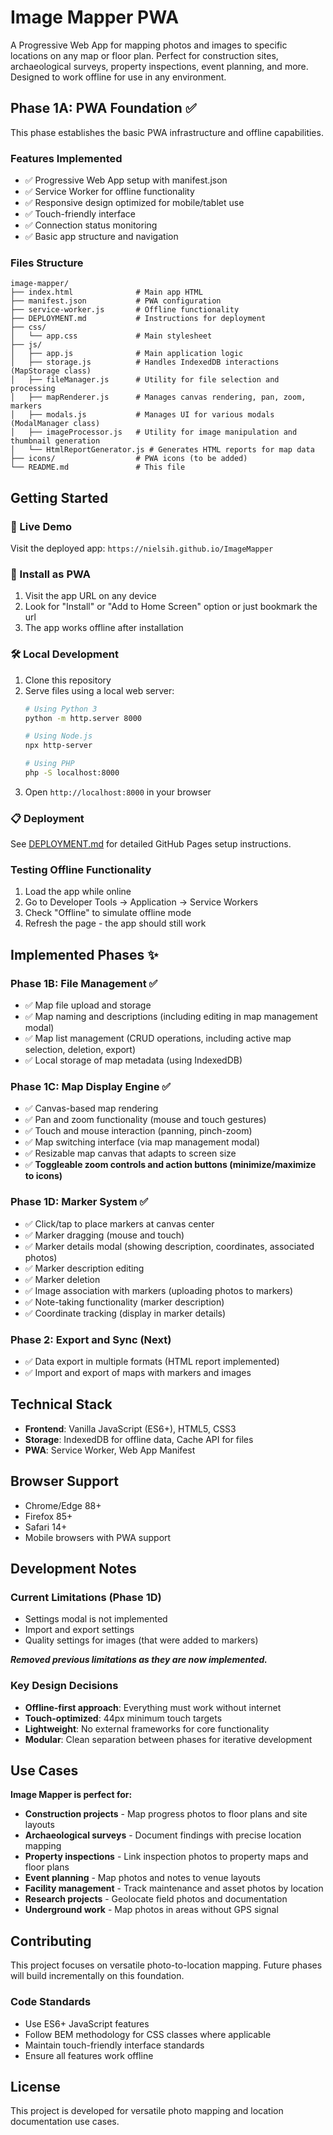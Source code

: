 # Image Mapper PWA

A Progressive Web App for mapping photos and images to specific locations on any map or floor plan. Perfect for construction sites, archaeological surveys, property inspections, event planning, and more. Designed to work offline for use in any environment.

## Phase 1A: PWA Foundation ✅

This phase establishes the basic PWA infrastructure and offline capabilities.

### Features Implemented
- ✅ Progressive Web App setup with manifest.json
- ✅ Service Worker for offline functionality
- ✅ Responsive design optimized for mobile/tablet use
- ✅ Touch-friendly interface
- ✅ Connection status monitoring
- ✅ Basic app structure and navigation

### Files Structure
```
image-mapper/
├── index.html              # Main app HTML
├── manifest.json           # PWA configuration
├── service-worker.js       # Offline functionality
├── DEPLOYMENT.md           # Instructions for deployment
├── css/
│   └── app.css             # Main stylesheet
├── js/
│   ├── app.js              # Main application logic
│   ├── storage.js          # Handles IndexedDB interactions (MapStorage class)
│   ├── fileManager.js      # Utility for file selection and processing
│   ├── mapRenderer.js      # Manages canvas rendering, pan, zoom, markers
│   ├── modals.js           # Manages UI for various modals (ModalManager class)
│   ├── imageProcessor.js   # Utility for image manipulation and thumbnail generation
│   └── HtmlReportGenerator.js # Generates HTML reports for map data
├── icons/                  # PWA icons (to be added)
└── README.md               # This file
```

## Getting Started

### 🚀 Live Demo
Visit the deployed app: `https://nielsih.github.io/ImageMapper`

### 📱 Install as PWA
1. Visit the app URL on any device
2. Look for "Install" or "Add to Home Screen" option or just bookmark the url
3. The app works offline after installation

### 🛠️ Local Development
1. Clone this repository
2. Serve files using a local web server:
   ```bash
   # Using Python 3
   python -m http.server 8000
   
   # Using Node.js
   npx http-server
   
   # Using PHP
   php -S localhost:8000
   ```
3. Open `http://localhost:8000` in your browser

### 📋 Deployment
See [DEPLOYMENT.md](DEPLOYMENT.md) for detailed GitHub Pages setup instructions.

### Testing Offline Functionality
1. Load the app while online
2. Go to Developer Tools → Application → Service Workers
3. Check "Offline" to simulate offline mode
4. Refresh the page - the app should still work

## Implemented Phases ✨

### Phase 1B: File Management ✅
- ✅ Map file upload and storage
- ✅ Map naming and descriptions (including editing in map management modal)
- ✅ Map list management (CRUD operations, including active map selection, deletion, export)
- ✅ Local storage of map metadata (using IndexedDB)

### Phase 1C: Map Display Engine ✅
- ✅ Canvas-based map rendering
- ✅ Pan and zoom functionality (mouse and touch gestures)
- ✅ Touch and mouse interaction (panning, pinch-zoom)
- ✅ Map switching interface (via map management modal)
- ✅ Resizable map canvas that adapts to screen size
- ✅ **Toggleable zoom controls and action buttons (minimize/maximize to icons)**

### Phase 1D: Marker System ✅
- ✅ Click/tap to place markers at canvas center
- ✅ Marker dragging (mouse and touch)
- ✅ Marker details modal (showing description, coordinates, associated photos)
- ✅ Marker description editing
- ✅ Marker deletion
- ✅ Image association with markers (uploading photos to markers)
- ✅ Note-taking functionality (marker description)
- ✅ Coordinate tracking (display in marker details)

### Phase 2: Export and Sync (Next)
- ✅ Data export in multiple formats (HTML report implemented)
- ✅ Import and export of maps with markers and images


## Technical Stack

- **Frontend**: Vanilla JavaScript (ES6+), HTML5, CSS3
- **Storage**: IndexedDB for offline data, Cache API for files
- **PWA**: Service Worker, Web App Manifest

## Browser Support

- Chrome/Edge 88+
- Firefox 85+
- Safari 14+
- Mobile browsers with PWA support

## Development Notes

### Current Limitations (Phase 1D)
- Settings modal is not implemented
- Import and export settings
- Quality settings for images (that were added to markers)

_**Removed previous limitations as they are now implemented.**_

### Key Design Decisions
- **Offline-first approach**: Everything must work without internet
- **Touch-optimized**: 44px minimum touch targets
- **Lightweight**: No external frameworks for core functionality
- **Modular**: Clean separation between phases for iterative development

## Use Cases

**Image Mapper is perfect for:**
- **Construction projects** - Map progress photos to floor plans and site layouts  
- **Archaeological surveys** - Document findings with precise location mapping
- **Property inspections** - Link inspection photos to property maps and floor plans
- **Event planning** - Map photos and notes to venue layouts
- **Facility management** - Track maintenance and asset photos by location
- **Research projects** - Geolocate field photos and documentation
- **Underground work** - Map photos in areas without GPS signal

## Contributing

This project focuses on versatile photo-to-location mapping. Future phases will build incrementally on this foundation.

### Code Standards
- Use ES6+ JavaScript features
- Follow BEM methodology for CSS classes where applicable
- Maintain touch-friendly interface standards
- Ensure all features work offline

## License

This project is developed for versatile photo mapping and location documentation use cases.
